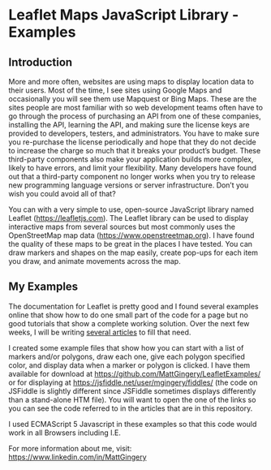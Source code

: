 # Leaflet Maps JavaScript Library - Examples
## Introduction
More and more often, websites are using maps to display location data to their users.  Most of the time, I see sites using Google Maps and occasionally you will see them use Mapquest or Bing Maps.  These are the sites people are most familiar with so web development teams often have to go through the process of purchasing an API from one of these companies, installing the API, learning the API, and making sure the license keys are provided to developers, testers, and administrators.  You have to make sure you re-purchase the license periodically and hope that they do not decide to increase the charge so much that it breaks your product’s budget.  These third-party components also make your application builds more complex, likely to have errors, and limit your flexibility.  Many developers have found out that a third-party component no longer works when you try to release new programming language versions or server infrastructure.  Don’t you wish you could avoid all of that?

You can with a very simple to use, open-source JavaScript library named Leaflet (https://leafletjs.com).  The Leaflet library can be used to display interactive maps from several sources but most commonly uses the OpenStreetMap map data (https://www.openstreetmap.org).  I have found the quality of these maps to be great in the places I have tested.  You can draw markers and shapes on the map easily, create pop-ups for each item you draw, and animate movements across the map.  

## My Examples

The documentation for Leaflet is pretty good and I found several examples online that show how to do one small part of the code for a page but no good tutorials that show a complete working solution.  Over the next few weeks, I will be writing [several articles](Article_Part1.md) to fill that need.

I created some example files that show how you can start with a list of markers and/or polygons, draw each one, give each polygon specified color, and display data when a marker or polygon is clicked.  I have them available for download at https://github.com/MattGingery/LeafletExamples/ or for displaying at https://jsfiddle.net/user/mgingery/fiddles/ (the code on JSFiddle is slightly different since JSFiddle sometimes displays differently than a stand-alone HTM file).  You will want to open the one of the links so you can see the code referred to in the articles that are in this repository.

I used ECMAScript 5 Javascript in these examples so that this code would work in all Browsers including I.E.    

For more information about me, visit: 
https://www.linkedin.com/in/MattGingery

